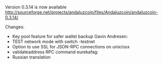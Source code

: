 Version 0.3.14 is now available
http://sourceforge.net/projects/andaluzcoin/files/Andaluzcoin/andaluzcoin-0.3.14/

Changes:
* Key pool feature for safer wallet backup
Gavin Andresen:
* TEST network mode with switch -testnet
* Option to use SSL for JSON-RPC connections on unix/osx
* validateaddress RPC command
eurekafag:
* Russian translation
